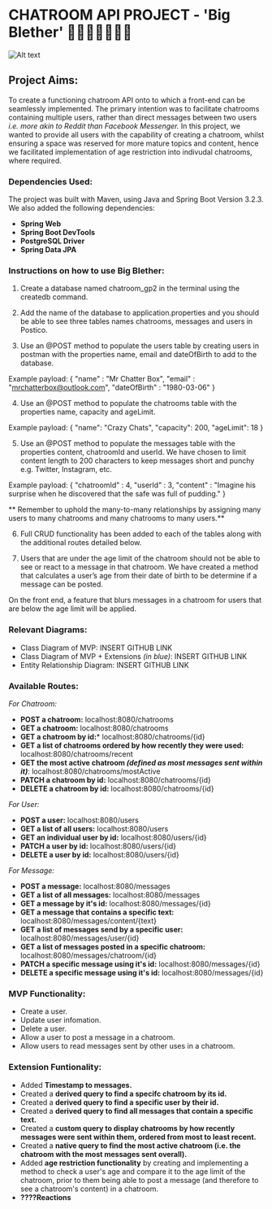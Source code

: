 # CHATROOM API PROJECT - 'Big Blether' 👩🏽‍💻💬👨🏾‍💻

![Alt text](https://lovely32.com/cdn/shop/products/image_9ff117ab-9e03-4b00-b486-59cb602b6001_1200x1200.jpg?v=1669466173 "Big Blether Logo")

## Project Aims:
To create a functioning chatroom API onto to which a front-end can be seamlessly implemented. The primary intention was to facilitate chatrooms containing multiple users, rather than direct messages between two users *i.e. more akin to Reddit than Facebook Messenger.* In this project, we wanted to provide all users with the capability of creating a chatroom, whilst ensuring a space was reserved for more mature topics and content, hence we facilitated implementation of age restriction into indivudal chatrooms, where required. 

### Dependencies Used:
The project was built with Maven, using Java and Spring Boot Version 3.2.3. 
We also added the following dependencies:
- **Spring Web**
- **Spring Boot DevTools**
- **PostgreSQL Driver**
- **Spring Data JPA**


### Instructions on how to use Big Blether:
1) Create a database named chatroom_gp2 in the terminal using the createdb command.

2) Add the name of the database to application.properties and you should be able to see three tables names chatrooms, messages and users in Postico.

3) Use an @POST method to populate the users table by creating users in postman with the properties name, email and dateOfBirth to add to the database.

Example payload:
{
    "name" : "Mr Chatter Box",
    "email" : "mrchatterbox@outlook.com",
    "dateOfBirth" : "1980-03-06"
}

4) Use an @POST method to populate the chatrooms table with the properties name, capacity and ageLimit.

Example payload:
{
    "name": "Crazy Chats",
    "capacity": 200,
    "ageLimit": 18
}

5) Use an @POST method to populate the messages table with the properties content, chatroomId and userId. We have chosen to limit content length to 200 characters to keep messages short and punchy   e.g. Twitter, Instagram, etc.

Example payload:
{
    "chatroomId" : 4,
    "userId" : 3,
    "content" : "Imagine his surprise when he discovered that the safe was full of pudding."
}

** Remember to uphold the many-to-many relationships by assigning many users to many chatrooms and many chatrooms to many users.**

6) Full CRUD functionality has been added to each of the tables along with the additional routes detailed below.

7)  Users that are under the age limit of the chatroom should not be able to see or react to a message in that chatroom. We have created a method that calculates a user’s age from their date of birth to be determine if a message can be posted.

On the front end, a feature that blurs messages in a chatroom for users that are below the age limit will be applied.


### Relevant Diagrams:
- Class Diagram of MVP: INSERT GITHUB LINK
- Class Diagram of MVP + Extensions *(in blue)*: INSERT GITHUB LINK
- Entity Relationship Diagram: INSERT GITHUB LINK

### Available Routes:
*For Chatroom:*
- **POST a chatroom:** localhost:8080/chatrooms 
- **GET a chatroom:** localhost:8080/chatrooms
- **GET a chatroom by id:*** localhost:8080/chatrooms/{id}
- **GET a list of chatrooms ordered by how recently they were used:** localhost:8080/chatrooms/recent
- **GET the most active chatroom *(defined as most messages sent within it)***: localhost:8080/chatrooms/mostActive
- **PATCH a chatroom by id:** localhost:8080/chatrooms/{id}
- **DELETE a chatroom by id:** localhost:8080/chatrooms/{id}

*For User:*
- **POST a user:** localhost:8080/users
- **GET a list of all users:** localhost:8080/users
- **GET an individual user by id:** localhost:8080/users/{id}
- **PATCH a user by id:** localhost:8080/users/{id}
- **DELETE a user by id:** localhost:8080/users/{id}

*For Message:*
- **POST a message:** localhost:8080/messages
- **GET a list of all messages:** localhost:8080/messages
- **GET a message by it's id:** localhost:8080/messages/{id}
- **GET a message that contains a specific text:** localhost:8080/messages/content/{text}
- **GET a list of messages send by a specific user:** localhost:8080/messages/user/{id}
- **GET a list of messages posted in a specific chatroom:** localhost:8080/messages/chatroom/{id}
- **PATCH a specific message using it's id:** localhost:8080/messages/{id}
- **DELETE a specific message using it's id:** localhost:8080/messages/{id}


### MVP Functionality:
- Create a user. 
- Update user infomation. 
- Delete a user. 
- Allow a user to post a message in a chatroom.
- Allow users to read messages sent by other uses in a chatroom. 

### Extension Funtionality:
- Added **Timestamp to messages.**
- Created a **derived query to find a specifc chatroom by its id.**
- Created a **derived query to find a specific user by their id.**
- Created a **derived query to find all messages that contain a specific text.**
- Created a **custom query to display chatrooms by how recently messages were sent within them, ordered from most to least recent.**
- Created a **native query to find the most active chatroom (i.e. the chatroom with the most messages sent overall).**
- Added **age restriction functionality** by creating and implementing a method to check a user's age and compare it to the age limit of the chatroom, prior to them being able to post a message (and therefore to see a chatroom's content) in a chatroom.
- **????Reactions**